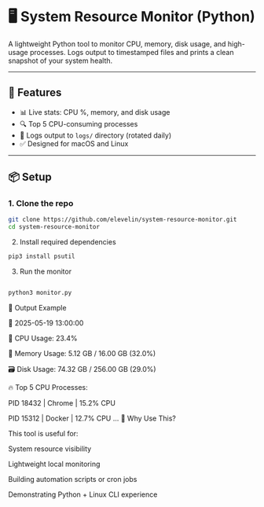 # 🖥️ System Resource Monitor (Python)

A lightweight Python tool to monitor CPU, memory, disk usage, and high-usage processes. Logs output to timestamped files and prints a clean snapshot of your system health.

---

## 🚀 Features

- 📊 Live stats: CPU %, memory, and disk usage
- 🔍 Top 5 CPU-consuming processes
- 📝 Logs output to `logs/` directory (rotated daily)
- ✅ Designed for macOS and Linux

---

## 📦 Setup

### 1. Clone the repo
```bash
git clone https://github.com/elevelin/system-resource-monitor.git
cd system-resource-monitor
```
2. Install required dependencies
```bash
pip3 install psutil
```
3. Run the monitor
```bash

python3 monitor.py
```
📁 Output Example

📅 2025-05-19 13:00:00

🧠 CPU Usage: 23.4%

💾 Memory Usage: 5.12 GB / 16.00 GB (32.0%)

🗃️ Disk Usage: 74.32 GB / 256.00 GB (29.0%)

🔥 Top 5 CPU Processes:

  PID  18432 | Chrome              | 15.2% CPU
  
  PID  15312 | Docker              | 12.7% CPU
...
🧠 Why Use This?


This tool is useful for:

System resource visibility

Lightweight local monitoring

Building automation scripts or cron jobs

Demonstrating Python + Linux CLI experience
